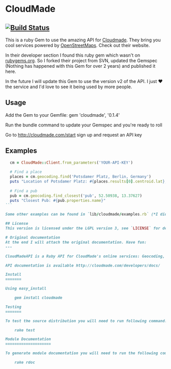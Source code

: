# CloudMade
[![Build Status](https://secure.travis-ci.org/klaustopher/cloudmade.png?branch=master)](http://travis-ci.org/klaustopher/cloudmade)
---

This is a ruby Gem to use the amazing API for [Cloudmade](http://www.cloudmade.com). They bring you cool services powered by [OpenStreetMaps](http://www.openstreetmaps.org). Check out their website.

In their developer section I found this ruby gem which wasn't on [rubygems.org](http://www.rubygems.org). So I forked their project from SVN, updated the Gemspec (Nothing has happened with this Gem for over 2 years) and published it here.

In the future I will update this Gem to use the version v2 of the API. I just :heart: the service and I'd love to see it being used by more people.


## Usage
Add the Gem to your Gemfile:
  gem 'cloudmade', '0.1.4'

Run the bundle command to update your Gemspec and you're ready to roll

Go to http://cloudmade.com/start sign up and request an API key

## Examples
````ruby
  cm = CloudMade::Client.from_parameters('YOUR-API-KEY')
  
  # Find a place
  places = cm.geocoding.find('Potsdamer Platz, Berlin, Germany')
  puts "Location of Potsdamer Platz: #{places.results[0].centroid.lat}, #{places.results[0].centroid.lon}"
  
  # Find a pub
  pub = cm.geocoding.find_closest('pub', 52.50938, 13.37627)
  puts "Closest Pub: #{pub.properties.name}"
```

Some other examples can be found in `lib/cloudmade/examples.rb` (*I didn't put that file there, it has been provided*)

## License
This version is licensed under the LGPL version 3, see `LICENSE` for details (This has also been provided by CloudMade. My new version of the Gem will be MIT)

# Original documentation
At the end I will attach the original documentation. Have fun:
---

CloudMadeAPI is a Ruby API for CloudMade's online services: Geocoding, Routing and Tiles.

API documentation is available http://cloudmade.com/developers/docs/

Install
=======

Using easy_install

	gem install cloudmade

Testing
=======

To test the source distribution you will need to run following command:

    rake test

Module Documentation
====================

To generate module documentation you will need to run the following command:

    rake rdoc